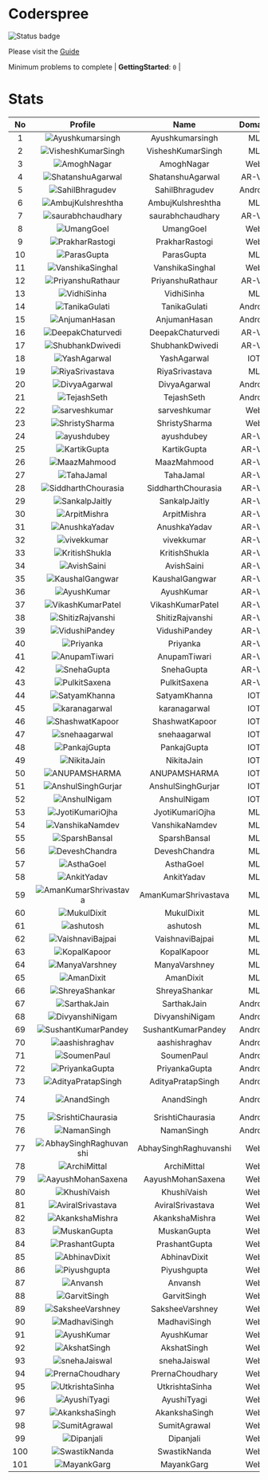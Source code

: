 
Coderspree
==========


![Status badge](https://github.com/InnogeeksOrganization/coderspree/actions/workflows/checkSubmission.yml/badge.svg)  


Please visit the [Guide](./Guide/README.md)  


Minimum problems to complete | **GettingStarted**: `0` |   

# Stats
  

|No|Profile|Name|Domain|Year|Solved|
| :---: | :---: | :---: | :---: | :---: | :---: |
|1|![Ayushkumarsingh](https://avatars.githubusercontent.com/u/78909117?v=4&s=100)|Ayushkumarsingh|ML|2|16|
|2|![VisheshKumarSingh](https://avatars.githubusercontent.com/u/47525494?v=4&s=100)|VisheshKumarSingh|ML|2|14|
|3|![AmoghNagar](https://avatars.githubusercontent.com/u/84376218?v=4&s=100)|AmoghNagar|Web|3|12|
|4|![ShatanshuAgarwal](https://avatars.githubusercontent.com/u/63258511?v=4&s=100)|ShatanshuAgarwal|AR-VR|3|11|
|5|![SahilBhragudev](https://avatars.githubusercontent.com/u/84376218?v=4&s=100)|SahilBhragudev|Android|2|9|
|6|![AmbujKulshreshtha](https://avatars.githubusercontent.com/u/82520623?v=4&s=100)|AmbujKulshreshtha|ML|2|8|
|7|![saurabhchaudhary](https://avatars.githubusercontent.com/u/54533861?v=4&s=100)|saurabhchaudhary|AR-VR|3|7|
|8|![UmangGoel](https://avatars.githubusercontent.com/u/84376218?v=4&s=100)|UmangGoel|Web|3|7|
|9|![PrakharRastogi](https://avatars.githubusercontent.com/u/84376218?v=4&s=100)|PrakharRastogi|Web|3|7|
|10|![ParasGupta](https://avatars.githubusercontent.com/u/60445527?v=4&s=100)|ParasGupta|ML|3|6|
|11|![VanshikaSinghal](https://avatars.githubusercontent.com/u/84376218?v=4&s=100)|VanshikaSinghal|Web|3|5|
|12|![PriyanshuRathaur](https://avatars.githubusercontent.com/u/86730388?v=4&s=100)|PriyanshuRathaur|AR-VR|2|3|
|13|![VidhiSinha](https://avatars.githubusercontent.com/u/83163944?v=4&s=100)|VidhiSinha|ML|2|3|
|14|![TanikaGulati](https://avatars.githubusercontent.com/u/84376218?v=4&s=100)|TanikaGulati|Android|2|3|
|15|![AnjumanHasan](https://avatars.githubusercontent.com/u/84376218?v=4&s=100)|AnjumanHasan|Android|2|3|
|16|![DeepakChaturvedi](https://avatars.githubusercontent.com/u/61619479?v=4&s=100)|DeepakChaturvedi|AR-VR|3|2|
|17|![ShubhankDwivedi](https://avatars.githubusercontent.com/u/81324099?v=4&s=100)|ShubhankDwivedi|AR-VR|2ndYear|2|
|18|![YashAgarwal](https://avatars.githubusercontent.com/u/59206738?v=4&s=100)|YashAgarwal|IOT|3|2|
|19|![RiyaSrivastava](https://avatars.githubusercontent.com/u/82600662?v=4&s=100)|RiyaSrivastava|ML|2|2|
|20|![DivyaAgarwal](https://avatars.githubusercontent.com/u/84376218?v=4&s=100)|DivyaAgarwal|Android|2|2|
|21|![TejashSeth](https://avatars.githubusercontent.com/u/84376218?v=4&s=100)|TejashSeth|Android|2|2|
|22|![sarveshkumar](https://avatars.githubusercontent.com/u/84376218?v=4&s=100)|sarveshkumar|Web|3|2|
|23|![ShristySharma](https://avatars.githubusercontent.com/u/84376218?v=4&s=100)|ShristySharma|Web|3|2|
|24|![ayushdubey](https://avatars.githubusercontent.com/u/33064931?v=4&s=100)|ayushdubey|AR-VR|2|1|
|25|![KartikGupta](https://avatars.githubusercontent.com/u/57028920?v=4&s=100)|KartikGupta|AR-VR|3|1|
|26|![MaazMahmood](https://avatars.githubusercontent.com/u/83294849?v=4&s=100)|MaazMahmood|AR-VR|2|1|
|27|![TahaJamal](https://avatars.githubusercontent.com/u/60614154?v=4&s=100)|TahaJamal|AR-VR|3|1|
|28|![SiddharthChourasia](https://avatars.githubusercontent.com/u/78783051?v=4&s=100)|SiddharthChourasia|AR-VR|2|1|
|29|![SankalpJaitly](https://avatars.githubusercontent.com/u/63491937?v=4&s=100)|SankalpJaitly|AR-VR|3|1|
|30|![ArpitMishra](https://avatars.githubusercontent.com/u/91672224?v=4&s=100)|ArpitMishra|AR-VR|2nd|1|
|31|![AnushkaYadav](https://avatars.githubusercontent.com/u/63538061?v=4&s=100)|AnushkaYadav|AR-VR|3|1|
|32|![vivekkumar](https://avatars.githubusercontent.com/u/60609162?v=4&s=100)|vivekkumar|AR-VR|3|1|
|33|![KritishShukla](https://avatars.githubusercontent.com/u/84233260?v=4&s=100)|KritishShukla|AR-VR|2|1|
|34|![AvishSaini](https://avatars.githubusercontent.com/u/82599778?v=4&s=100)|AvishSaini|AR-VR|2|1|
|35|![KaushalGangwar](https://avatars.githubusercontent.com/u/78899517?v=4&s=100)|KaushalGangwar|AR-VR|2|1|
|36|![AyushKumar](https://avatars.githubusercontent.com/u/77633249?v=4&s=100)|AyushKumar|AR-VR|2|1|
|37|![VikashKumarPatel](https://avatars.githubusercontent.com/u/72515535?v=4&s=100)|VikashKumarPatel|AR-VR|3|1|
|38|![ShitizRajvanshi](https://avatars.githubusercontent.com/u/86548099?v=4&s=100)|ShitizRajvanshi|AR-VR|2|1|
|39|![VidushiPandey](https://avatars.githubusercontent.com/u/86524341?v=4&s=100)|VidushiPandey|AR-VR|2|1|
|40|![Priyanka](https://avatars.githubusercontent.com/u/72395482?v=4&s=100)|Priyanka|AR-VR|3|1|
|41|![AnupamTiwari](https://avatars.githubusercontent.com/u/81892907?v=4&s=100)|AnupamTiwari|AR-VR|2|1|
|42|![SnehaGupta](https://avatars.githubusercontent.com/u/63196333?v=4&s=100)|SnehaGupta|AR-VR|3|1|
|43|![PulkitSaxena](https://avatars.githubusercontent.com/u/84513589?v=4&s=100)|PulkitSaxena|AR-VR|2|1|
|44|![SatyamKhanna](https://avatars.githubusercontent.com/u/52063544?v=4&s=100)|SatyamKhanna|IOT|3|1|
|45|![karanagarwal](https://avatars.githubusercontent.com/u/86533183?v=4&s=100)|karanagarwal|IOT|2|1|
|46|![ShashwatKapoor](https://avatars.githubusercontent.com/u/74201117?v=4&s=100)|ShashwatKapoor|IOT|3|1|
|47|![snehaagarwal](https://avatars.githubusercontent.com/u/91549661?v=4&s=100)|snehaagarwal|IOT|3|1|
|48|![PankajGupta](https://avatars.githubusercontent.com/u/91672523?v=4&s=100)|PankajGupta|IOT|2|1|
|49|![NikitaJain](https://avatars.githubusercontent.com/u/91686453?v=4&s=100)|NikitaJain|IOT|2|1|
|50|![ANUPAMSHARMA](https://avatars.githubusercontent.com/u/91667813?v=4&s=100)|ANUPAMSHARMA|IOT|2|1|
|51|![AnshulSinghGurjar](https://avatars.githubusercontent.com/u/90499262?v=4&s=100)|AnshulSinghGurjar|IOT|2|1|
|52|![AnshulNigam](https://avatars.githubusercontent.com/u/74321084?v=4&s=100)|AnshulNigam|IOT|2|1|
|53|![JyotiKumariOjha](https://avatars.githubusercontent.com/u/82596078?v=4&s=100)|JyotiKumariOjha|ML|2|1|
|54|![VanshikaNamdev](https://avatars.githubusercontent.com/u/64363094?v=4&s=100)|VanshikaNamdev|ML|3|1|
|55|![SparshBansal](https://avatars.githubusercontent.com/u/78899820?v=4&s=100)|SparshBansal|ML|2|1|
|56|![DeveshChandra](https://avatars.githubusercontent.com/u/82612473?v=4&s=100)|DeveshChandra|ML|2|1|
|57|![AsthaGoel](https://avatars.githubusercontent.com/u/62610706?v=4&s=100)|AsthaGoel|ML|3|1|
|58|![AnkitYadav](https://avatars.githubusercontent.com/u/66520710?v=4&s=100)|AnkitYadav|ML|3|1|
|59|![AmanKumarShrivastava](https://avatars.githubusercontent.com/u/81643753?v=4&s=100)|AmanKumarShrivastava|ML|2|1|
|60|![MukulDixit](https://avatars.githubusercontent.com/u/55882740?v=4&s=100)|MukulDixit|ML|3|1|
|61|![ashutosh](https://avatars.githubusercontent.com/u/60190101?v=4&s=100)|ashutosh|ML|3|1|
|62|![VaishnaviBajpai](https://avatars.githubusercontent.com/u/82597311?v=4&s=100)|VaishnaviBajpai|ML|2|1|
|63|![KopalKapoor](https://avatars.githubusercontent.com/u/82762079?v=4&s=100)|KopalKapoor|ML|2|1|
|64|![ManyaVarshney](https://avatars.githubusercontent.com/u/82599650?v=4&s=100)|ManyaVarshney|ML|2|1|
|65|![AmanDixit](https://avatars.githubusercontent.com/u/82611683?v=4&s=100)|AmanDixit|ML|2|1|
|66|![ShreyaShankar](https://avatars.githubusercontent.com/u/65847819?v=4&s=100)|ShreyaShankar|ML|3|1|
|67|![SarthakJain](https://avatars.githubusercontent.com/u/84376218?v=4&s=100)|SarthakJain|Android|2|1|
|68|![DivyanshiNigam](https://avatars.githubusercontent.com/u/84376218?v=4&s=100)|DivyanshiNigam|Android|2|1|
|69|![SushantKumarPandey](https://avatars.githubusercontent.com/u/84376218?v=4&s=100)|SushantKumarPandey|Android|2|1|
|70|![aashishraghav](https://avatars.githubusercontent.com/u/84376218?v=4&s=100)|aashishraghav|Android|2|1|
|71|![SoumenPaul](https://avatars.githubusercontent.com/u/84376218?v=4&s=100)|SoumenPaul|Android|2|1|
|72|![PriyankaGupta](https://avatars.githubusercontent.com/u/84376218?v=4&s=100)|PriyankaGupta|Android|2|1|
|73|![AdityaPratapSingh](https://avatars.githubusercontent.com/u/84376218?v=4&s=100)|AdityaPratapSingh|Android|2|1|
|74|![AnandSingh](https://avatars.githubusercontent.com/u/84376218?v=4&s=100)|AnandSingh|Android|Invalid Foldername|1|
|75|![SrishtiChaurasia](https://avatars.githubusercontent.com/u/84376218?v=4&s=100)|SrishtiChaurasia|Android|2|1|
|76|![NamanSingh](https://avatars.githubusercontent.com/u/84376218?v=4&s=100)|NamanSingh|Android|2|1|
|77|![AbhaySinghRaghuvanshi](https://avatars.githubusercontent.com/u/84376218?v=4&s=100)|AbhaySinghRaghuvanshi|Web|2|1|
|78|![ArchiMittal](https://avatars.githubusercontent.com/u/84376218?v=4&s=100)|ArchiMittal|Web|2|1|
|79|![AayushMohanSaxena](https://avatars.githubusercontent.com/u/84376218?v=4&s=100)|AayushMohanSaxena|Web|2|1|
|80|![KhushiVaish](https://avatars.githubusercontent.com/u/84376218?v=4&s=100)|KhushiVaish|Web|2|1|
|81|![AviralSrivastava](https://avatars.githubusercontent.com/u/84376218?v=4&s=100)|AviralSrivastava|Web|2|1|
|82|![AkankshaMishra](https://avatars.githubusercontent.com/u/84376218?v=4&s=100)|AkankshaMishra|Web|2|1|
|83|![MuskanGupta](https://avatars.githubusercontent.com/u/84376218?v=4&s=100)|MuskanGupta|Web|3|1|
|84|![PrashantGupta](https://avatars.githubusercontent.com/u/84376218?v=4&s=100)|PrashantGupta|Web|3|1|
|85|![AbhinavDixit](https://avatars.githubusercontent.com/u/84376218?v=4&s=100)|AbhinavDixit|Web|3|1|
|86|![Piyushgupta](https://avatars.githubusercontent.com/u/84376218?v=4&s=100)|Piyushgupta|Web|2|1|
|87|![Anvansh](https://avatars.githubusercontent.com/u/84376218?v=4&s=100)|Anvansh|Web|2|1|
|88|![GarvitSingh](https://avatars.githubusercontent.com/u/84376218?v=4&s=100)|GarvitSingh|Web|2|1|
|89|![SaksheeVarshney](https://avatars.githubusercontent.com/u/84376218?v=4&s=100)|SaksheeVarshney|Web|3|1|
|90|![MadhaviSingh](https://avatars.githubusercontent.com/u/84376218?v=4&s=100)|MadhaviSingh|Web|2|1|
|91|![AyushKumar](https://avatars.githubusercontent.com/u/84376218?v=4&s=100)|AyushKumar|Web|2|1|
|92|![AkshatSingh](https://avatars.githubusercontent.com/u/84376218?v=4&s=100)|AkshatSingh|Web|2|1|
|93|![snehaJaiswal](https://avatars.githubusercontent.com/u/84376218?v=4&s=100)|snehaJaiswal|Web|2|1|
|94|![PrernaChoudhary](https://avatars.githubusercontent.com/u/84376218?v=4&s=100)|PrernaChoudhary|Web|2|1|
|95|![UtkrishtaSinha](https://avatars.githubusercontent.com/u/84376218?v=4&s=100)|UtkrishtaSinha|Web|2|1|
|96|![AyushiTyagi](https://avatars.githubusercontent.com/u/84376218?v=4&s=100)|AyushiTyagi|Web|3|1|
|97|![AkankshaSingh](https://avatars.githubusercontent.com/u/84376218?v=4&s=100)|AkankshaSingh|Web|2|1|
|98|![SumitAgrawal](https://avatars.githubusercontent.com/u/84376218?v=4&s=100)|SumitAgrawal|Web|2|1|
|99|![Dipanjali](https://avatars.githubusercontent.com/u/84376218?v=4&s=100)|Dipanjali|Web|2|1|
|100|![SwastikNanda](https://avatars.githubusercontent.com/u/84376218?v=4&s=100)|SwastikNanda|Web|2|1|
|101|![MayankGarg](https://avatars.githubusercontent.com/u/84376218?v=4&s=100)|MayankGarg|Web|2|1|
